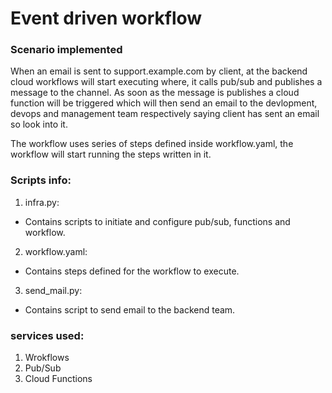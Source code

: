 # Event driven workflow

### Scenario implemented

When an email is sent to support.example.com by client, at the backend
cloud workflows will start executing where, it calls pub/sub and publishes a message to the channel. As soon as the message is publishes a cloud function will be triggered which will then send an email to the devlopment, devops and management team respectively saying client has sent an email so look into it.

The workflow uses series of steps defined inside workflow.yaml, the workflow will start running the steps written in it.

### Scripts info:

1. infra.py:     
* Contains scripts to initiate and configure pub/sub, functions and workflow.

2. workflow.yaml:
* Contains steps defined for the workflow to execute.

3. send_mail.py:
* Contains script to send email to the backend team.


### services used:

1. Wrokflows
2. Pub/Sub
3. Cloud Functions
